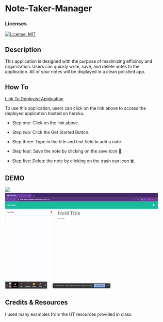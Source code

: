 # Note-Taker-Manager

### Licenses
[![License: MIT](https://img.shields.io/badge/License-MIT-blue.svg)](https://opensource.org/licenses/MIT)


 ## Description
 
 This application is designed with the purpose of maximizing efficincy and organization. Users can quickly write, save, and delete notes to the application. All of your notes will be displayed in a clean polished app. 
 
 ## How To

 [Link To Deployed Application](https://note-taker-manager.herokuapp.com/)

 To use this application, users can click on the link above to access the deployed application hosted on heroku.
 * Step one: Click on the link above.

* Step two: Click the Get Started Button.

* Step three: Type in the title and text field to add a note.

* Step four: Save the note by clicking on the save icon 💾.

* Step five: Delete the note by clicking on the trash can icon 🗑.

## DEMO

![](./img/test.jpeg)
 ![DEMO](./img/Note%20Taker%20Application.gif?raw=true "Deployed Note Taker App")


 ## Credits & Resources
 I used many examples from the UT resources provided in class.